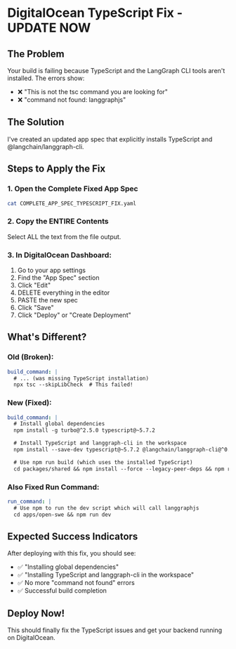# DigitalOcean TypeScript Fix - UPDATE NOW

## The Problem

Your build is failing because TypeScript and the LangGraph CLI tools aren't installed. The errors show:

- ❌ "This is not the tsc command you are looking for"
- ❌ "command not found: langgraphjs"

## The Solution

I've created an updated app spec that explicitly installs TypeScript and @langchain/langgraph-cli.

## Steps to Apply the Fix

### 1. Open the Complete Fixed App Spec

```bash
cat COMPLETE_APP_SPEC_TYPESCRIPT_FIX.yaml
```

### 2. Copy the ENTIRE Contents

Select ALL the text from the file output.

### 3. In DigitalOcean Dashboard:

1. Go to your app settings
2. Find the "App Spec" section
3. Click "Edit"
4. DELETE everything in the editor
5. PASTE the new spec
6. Click "Save"
7. Click "Deploy" or "Create Deployment"

## What's Different?

### Old (Broken):

```yaml
build_command: |
  # ... (was missing TypeScript installation)
  npx tsc --skipLibCheck  # This failed!
```

### New (Fixed):

```yaml
build_command: |
  # Install global dependencies
  npm install -g turbo@^2.5.0 typescript@~5.7.2

  # Install TypeScript and langgraph-cli in the workspace
  npm install --save-dev typescript@~5.7.2 @langchain/langgraph-cli@^0.0.47 --force --legacy-peer-deps

  # Use npm run build (which uses the installed TypeScript)
  cd packages/shared && npm install --force --legacy-peer-deps && npm run build && cd ../..
```

### Also Fixed Run Command:

```yaml
run_command: |
  # Use npm to run the dev script which will call langgraphjs
  cd apps/open-swe && npm run dev
```

## Expected Success Indicators

After deploying with this fix, you should see:

- ✅ "Installing global dependencies"
- ✅ "Installing TypeScript and langgraph-cli in the workspace"
- ✅ No more "command not found" errors
- ✅ Successful build completion

## Deploy Now!

This should finally fix the TypeScript issues and get your backend running on DigitalOcean.
